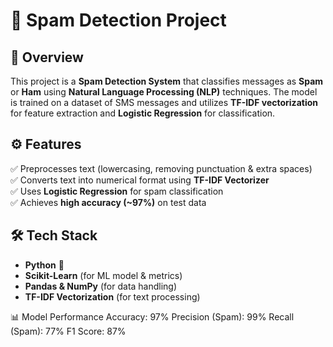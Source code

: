 # 📩 Spam Detection Project  

## 📌 Overview  
This project is a **Spam Detection System** that classifies messages as **Spam** or **Ham** using **Natural Language Processing (NLP)** techniques. The model is trained on a dataset of SMS messages and utilizes **TF-IDF vectorization** for feature extraction and **Logistic Regression** for classification.  

## ⚙️ Features  
✅ Preprocesses text (lowercasing, removing punctuation & extra spaces)  
✅ Converts text into numerical format using **TF-IDF Vectorizer**  
✅ Uses **Logistic Regression** for spam classification  
✅ Achieves **high accuracy (~97%)** on test data  

## 🛠 Tech Stack  
- **Python** 🐍  
- **Scikit-Learn** (for ML model & metrics)  
- **Pandas & NumPy** (for data handling)  
- **TF-IDF Vectorization** (for text processing)  

📊 Model Performance
Accuracy: 97%
Precision (Spam): 99%
Recall (Spam): 77%
F1 Score: 87%
